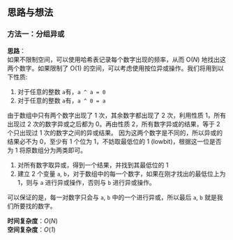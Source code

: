## 思路与想法
### 方法一：分组异或
**思路**：  
如果不限制空间，可以使用哈希表记录每个数字出现的频率，从而 O(*N*) 地找出这两个数字。如果限制了 O(1) 的空间，可以考虑使用按位异或操作。我们将用到以下性质:  
1. 对于任意的整数 `a`有，`a ^ a = 0`
2. 对于任意的整数 `a`有，`a ^ 0 = a`

由于数组中只有两个数字出现了 1 次，其余数字都出现了 2 次，利用性质 1，所有出现过 2 次的数字异或之后都为 0。再由性质 2，所有数字异或的结果，等于 2 个只出现过 1 次的数字之间的异或结果。
因为这两个数字是不同的，所以异或的结果必不为 0，至少有 1 个位为 1，不妨取最低位的 1 (lowbit)，根据这一位是否为 1 将原数组分为两类即可。  

1. 对所有数字取异或，得到一个结果，并找到其最低位的 1
2. 建立 2 个变量 `a`, `b`，对于数组中的每一个数字，如果在刚才找出的最低位上为 1，则与 `a` 进行异或操作，否则与 `b` 进行异或操作。

可以保证的是，每一对数字只会与 `a`, `b` 中的一个进行异或，所以最后 `a`, `b` 就是我们所要找的数字。



**时间复杂度**：*O*(*N*)  
**空间复杂度**：*O*(*1*)
